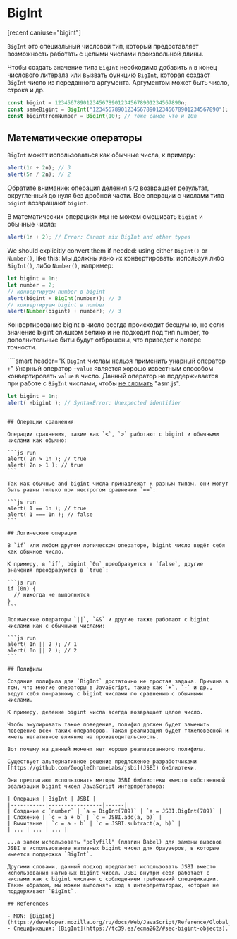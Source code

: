 # BigInt

[recent caniuse="bigint"]

`BigInt` это специальный числовой тип, который предоставляет возможность работать с целыми числами произвольной длины.

Чтобы создать значение типа `BigInt` необходимо добавить `n` в конец числового литерала или вызвать функцию `BigInt`, которая создаст `BigInt` число из переданного аргумента. Аргументом может быть число, строка и др.   

```js
const bigint = 1234567890123456789012345678901234567890n;
const sameBigint = BigInt("1234567890123456789012345678901234567890");
const bigintFromNumber = BigInt(10); // тоже самое что и 10n
```

## Математические операторы

`BigInt` может использоваться как обычные числа, к примеру:

```js run
alert(1n + 2n); // 3
alert(5n / 2n); // 2
```

Обратите внимание: операция деления `5/2` возвращает результат, округленный до нуля без дробной части. Все операции с числами типа `bigint` возвращают `bigint`.

В математических операциях мы не можем смешивать `bigint` и обычные числа:

```js run
alert(1n + 2); // Error: Cannot mix BigInt and other types
```

We should explicitly convert them if needed: using either `BigInt()` or `Number()`, like this:
Мы должны явно их конвертировать: используя либо `BigInt()`, либо `Number()`, например:

```js run
let bigint = 1n;
let number = 2;
// конвертируем number в bigint
alert(bigint + BigInt(number)); // 3
// конвертируем bigint в number
alert(Number(bigint) + number); // 3
```

Конвертирование bigint в число всегда происходит бесшумно, но если значение bigint слишком велико и не подходит под тип number, то дополнительные биты будут отброшены, что приведет к потере точности.

````smart header="К `BigInt` числам нельзя применить унарный оператор `+`"
Унарный оператор `+value` является хорошо известным способом конвертировать `value` в число.
Данный оператор не поддерживается при работе с `BigInt` числами, чтобы [не сломать](https://github.com/tc39/proposal-bigint/blob/master/ADVANCED.md#dont-break-asmjs) "asm.js". 
```js run
let bigint = 1n;
alert( +bigint ); // SyntaxError: Unexpected identifier
```
````

## Операции сравнения

Операции сравнения, такие как `<`, `>` работают с bigint и обычными числами как обычно:

```js run
alert( 2n > 1n ); // true
alert( 2n > 1 ); // true
```

Так как обычные and bigint числа принадлежат к разным типам, они могут быть равны только при нестрогом сравнении `==`:

```js run
alert( 1 == 1n ); // true
alert( 1 === 1n ); // false
```

## Логические операции

В `if` или любом другом логическом операторе, bigint число ведёт себя как обычное число.

К примеру, в `if`, bigint `0n` преобразуется в `false`, другие значения преобразуются в `true`:

```js run
if (0n) {
  // никогда не выполнится
}
```

Логические операторы `||`, `&&` и другие также работают с bigint числами как с обычными числами:

```js run
alert( 1n || 2 ); // 1
alert( 0n || 2 ); // 2
```

## Полифилы

Создание полифила для `BigInt` достаточно не простая задача. Причина в том, что многие операторы в JavaScript, такие как `+`, `-` и др., ведут себя по-разному с bigint числами по сравнению с обычными числами.

К примеру, деление bigint числа всегда возвращает целое число.

Чтобы эмулировать такое поведение, полифил должен будет заменить поведение всех таких операторов. Такая реализация будет тяжеловесной и иметь негативное влияние на производительсность.

Вот почему на данный момент нет хорошо реализованного полифила.

Существует альтернативное решение предложеное разработчиками [https://github.com/GoogleChromeLabs/jsbi](JSBI) библиотеки.

Они предлагают использовать методы JSBI библиотеки вместо собственной реализации bigint чисел JavaScript интерпретатора:

| Операция | BigInt | JSBI |
|-----------|-----------------|------|
| Создание с `number` | `a = BigInt(789)` | `a = JSBI.BigInt(789)` |
| Сложение | `c = a + b` | `c = JSBI.add(a, b)` |
| Вычитание	| `c = a - b` | `c = JSBI.subtract(a, b)` |
| ... | ... | ... |

...а затем использовать "polyfill" (плагин Babel) для замены вызовов JSBI в использование нативных bigint чисел для браузеров, в которые имеется поддержка `BigInt`.

Другими словами, данный подход предлагает использовать JSBI вместо использования нативных bigint чисел. JSBI внутри себя работает с числами как с bigint числами с соблюдением требований спецификации. Таким образом, мы можем выполнять код в интерпретаторах, которые не поддерживают `BigInt`. 

## References

- MDN: [BigInt](https://developer.mozilla.org/ru/docs/Web/JavaScript/Reference/Global_Objects/BigInt).
- Спецификация: [BigInt](https://tc39.es/ecma262/#sec-bigint-objects).
